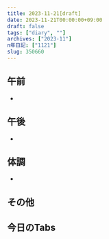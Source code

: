 ```yaml
---
title: 2023-11-21[draft]
date: 2023-11-21T00:00:00+09:00
draft: false
tags: ["diary", ""]
archives: ["2023-11"]
n年日記: ["1121"]
slug: 350660
---
```

## 午前
- 
## 午後
- 
## 体調
- 
## その他
## 今日のTabs